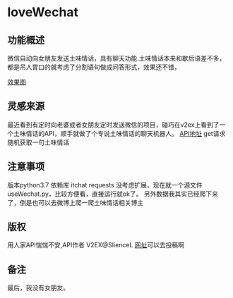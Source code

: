 # loveWechat
功能概述
------
微信自动向女朋友发送土味情话，具有聊天功能.土味情话本来和歇后语差不多，都是吊人胃口的就考虑了分割语句做成问答形式，效果还不错，

[效果图](https://upload-images.jianshu.io/upload_images/12490583-78fa6f649684a9df.jpg)

灵感来源
------
最近看到有定时向老婆或者女朋友定时发送微信的项目，碰巧在v2ex上看到了一个土味情话的API，顺手就做了个专说土味情话的聊天机器人。
[API地址](https://api.lovelive.tools/api/SweetNothings)
get请求随机获取一句土味情话

注意事项
------
版本python3.7
依赖库 
itchat
requests
没考虑扩展，现在就一个源文件useWechat.py，比较方便看，直接运行就ok了。
另外数据我其实已经爬下来了，倒是也可以去微博上爬一爬土味情话相关博主


版权
------
用人家API惴惴不安,API作者 V2EX@SlienceL [网址](https://lovelive.tools)可以去投稿啊

备注
------
最后，我没有女朋友。
